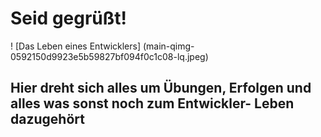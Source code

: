 # Seid gegrüßt!

! [Das Leben eines Entwicklers] (main-qimg-0592150d9923e5b59827bf094f0c1c08-lq.jpeg)

## Hier dreht sich alles um Übungen, Erfolgen und alles was sonst noch zum Entwickler- Leben dazugehört
